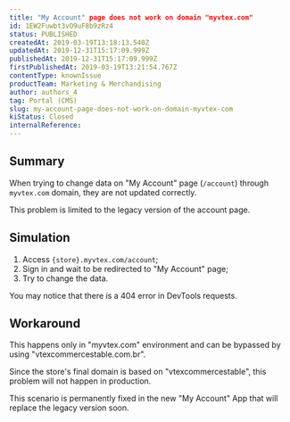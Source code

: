 ```yaml
---
title: "My Account" page does not work on domain "myvtex.com"
id: 1EW2Fuwbt3vO9uF8b9zRz4
status: PUBLISHED
createdAt: 2019-03-19T13:18:13.540Z
updatedAt: 2019-12-31T15:17:09.999Z
publishedAt: 2019-12-31T15:17:09.999Z
firstPublishedAt: 2019-03-19T13:21:54.767Z
contentType: knownIssue
productTeam: Marketing & Merchandising
author: authors_4
tag: Portal (CMS)
slug: my-account-page-does-not-work-on-domain-myvtex-com
kiStatus: Closed
internalReference: 
---
```


## Summary

When trying to change data on "My Account" page (`/account`) through `myvtex.com` domain, they are not updated correctly.

This problem is limited to the legacy version of the account page.

## Simulation

1. Access `{store}.myvtex.com/account`;
2. Sign in and wait to be redirected to "My Account" page;
3. Try to change the data.

You may notice that there is a 404 error in DevTools requests.

## Workaround

This happens only in "myvtex.com" environment and can be bypassed by using "vtexcommercestable.com.br".

Since the store's final domain is based on "vtexcommercestable", this problem will not happen in production.

This scenario is permanently fixed in the new "My Account" App that will replace the legacy version soon.

